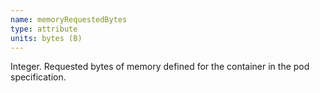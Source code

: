 ```yaml
---
name: memoryRequestedBytes
type: attribute
units: bytes (B)
---
```


Integer. Requested bytes of memory defined for the container in the pod specification.